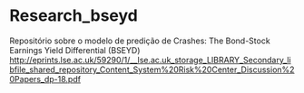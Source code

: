 # Research_bseyd

Repositório sobre o modelo de predição de Crashes: The Bond-Stock Earnings Yield Differential (BSEYD)
http://eprints.lse.ac.uk/59290/1/__lse.ac.uk_storage_LIBRARY_Secondary_libfile_shared_repository_Content_System%20Risk%20Center_Discussion%20Papers_dp-18.pdf
